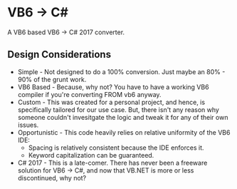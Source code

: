 # VB6 -> C#

A VB6 based VB6 -> C# 2017 converter.

## Design Considerations

- Simple - Not designed to do a 100% conversion.  Just maybe an 80% - 90% of the grunt work.
- VB6 Based - Because, why not?  You have to have a working VB6 compiler if you're converting FROM vb6 anyway.
- Custom - This was created for a personal project, and hence, is specifically tailored for our use case.  But, there isn't any reason why someone couldn't invesitgate the logic and tweak it for any of their own issues.
- Opportunistic - This code heavily relies on relative uniformity of the VB6 IDE:
    - Spacing is relatively consistent because the IDE enforces it.
    - Keyword capitalization can be guaranteed.
- C# 2017 - This is a late-comer.  There has never been a freeware solution for VB6 -> C#, and now that VB.NET is more or less discontinued, why not?
